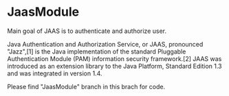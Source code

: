 JaasModule
==========

Main goal of JAAS is to authenticate and authorize user.

Java Authentication and Authorization Service, or JAAS, pronounced "Jazz",[1] is the Java implementation of the standard Pluggable Authentication Module (PAM) information security framework.[2] JAAS was introduced as an extension library to the Java Platform, Standard Edition 1.3 and was integrated in version 1.4.

Please find "JaasModule" branch in this brach for code.
